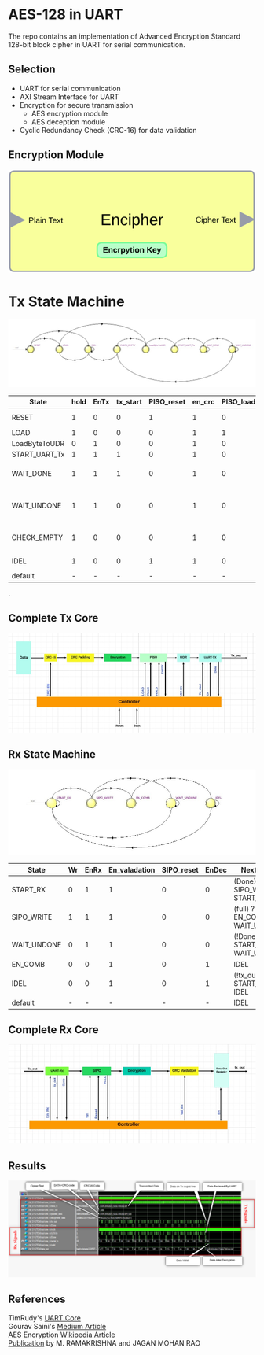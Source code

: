 # AES-128 in UART 
The repo contains an implementation of Advanced Encryption Standard 128-bit block cipher in UART for serial communication.
## Selection 
+ UART for serial communication
+ AXI Stream Interface for UART 
+ Encryption for secure transmission
  + AES encryption module
  + AES deception module
+ Cyclic Redundancy Check (CRC-16) for data validation

##  Encryption Module
![Takes 128Bit text input and generate cipher text of the same length](images/enryption.png)


# Tx State Machine 
![image1](https://github.com/Muslim-314/AES_over_UART/blob/main/images/Tx%20FSM.jpeg)


| **State**      | **hold** | **EnTx** | **tx_start** | **PISO_reset** | **en_crc** | **PISO_load** | **EN_UDR** | **Next State**                           |
|----------------|----------|----------|--------------|----------------|------------|---------------|------------|------------------------------------------|
| RESET          | 1        | 0        | 0            | 1              | 1          | 0             | 0          | (start) ? LOAD : IDEL                    |
| LOAD           | 1        | 0        | 0            | 0              | 1          | 1             | 0          | LoadByteToUDR                            |
| LoadByteToUDR  | 0        | 1        | 0            | 0              | 1          | 0             | 0          | START_UART_Tx                            |
| START_UART_Tx  | 1        | 1        | 1            | 0              | 1          | 0             | 1          | WAIT_DONE                                |
| WAIT_DONE      | 1        | 1        | 1            | 0              | 1          | 0             | 1          | (Done) ? WAIT_UNDONE : WAIT_DONE         |
| WAIT_UNDONE    | 1        | 1        | 0            | 0              | 1          | 0             | 1          | (!Done) ? CHECK_EMPTY : WAIT_UNDONE      |
| CHECK_EMPTY    | 1        | 0        | 0            | 0              | 1          | 0             | 0          | PISO_empty ? IDEL : LoadByteToUDR        |
| IDEL           | 1        | 0        | 0            | 1              | 1          | 0             | 0          | start ? LOAD : IDEL                      |
| default        | -        | -        | -            | -              | -          | -             | -          | RESET                                    |



.
## Complete Tx Core
![image](https://github.com/Muslim-314/AES_over_UART/blob/main/images/Tx.jpeg)

## Rx State Machine
![image1](https://github.com/Muslim-314/AES_over_UART/blob/main/images/Rx%20FSM.jpeg)

| **State**      | **Wr** | **EnRx** | **En_valadation** | **SIPO_reset** | **EnDec** | **Next State**                           |
|----------------|--------|----------|-------------------|----------------|-----------|------------------------------------------|
| START_RX       | 0      | 1        | 1                 | 0              | 0         | (Done) ? SIPO_WRITE : START_RX           |
| SIPO_WRITE     | 1      | 1        | 1                 | 0              | 0         | (full) ? EN_COMB : WAIT_UNDONE           |
| WAIT_UNDONE    | 0      | 1        | 1                 | 0              | 0         | (!Done) ? START_RX : WAIT_UNDONE         |
| EN_COMB        | 0      | 0        | 1                 | 0              | 1         | IDEL                                     |
| IDEL           | 0      | 0        | 1                 | 0              | 1         | (!tx_out) ? START_RX : IDEL              |
| default        | -      | -        | -                 | -              | -         | IDEL                                     |


## Complete Rx Core
![image](https://github.com/Muslim-314/AES_over_UART/blob/main/images/Rx.jpeg)

## Results
![image](https://github.com/Muslim-314/AES_over_UART/blob/main/images/WAVE_OUTPUT.png)

## References
TimRudy's [UART Core](https://github.com/TimRudy/uart-verilog?tab=readme-ov-file) <br />
Gourav Saini's [Medium Article](https://medium.com/@imgouravsaini/aes-algorithm-and-its-hardware-implementation-on-fpga-a-step-by-step-guide-2bef178db736)  <br />
AES Encryption [Wikipedia Article](https://en.wikipedia.org/wiki/Advanced_Encryption_Standard)  <br />
[Publication](https://informationsecurity.report/Resources/Whitepapers/1a0d13d0-83b3-46f3-b9b0-31c06caab19d_Implementation%20of%20AES%20Algorithm%20in%20UART%20Module%20for%20Secure%20Data%20Transmission.pdf) by M. RAMAKRISHNA and JAGAN MOHAN RAO  <br />

